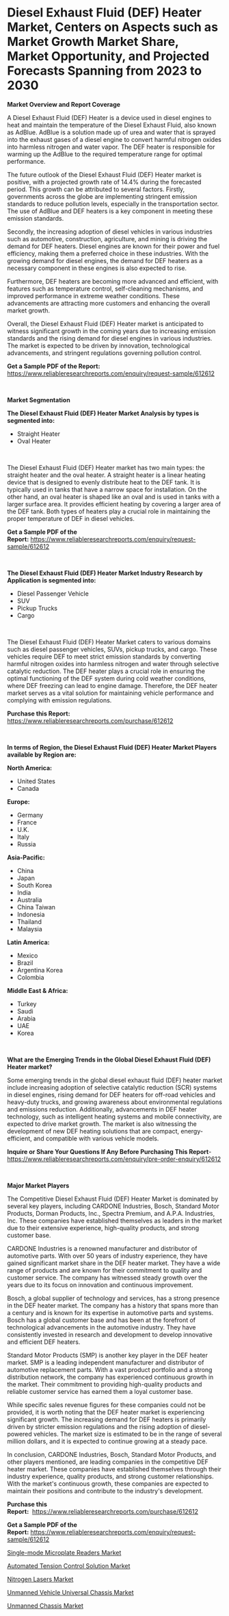 <p><h1>Diesel Exhaust Fluid (DEF) Heater Market, Centers on Aspects such as Market Growth Market Share, Market Opportunity, and Projected Forecasts Spanning from 2023 to 2030</h1></p><p><strong>Market Overview and Report Coverage</strong></p>
<p><p>A Diesel Exhaust Fluid (DEF) Heater is a device used in diesel engines to heat and maintain the temperature of the Diesel Exhaust Fluid, also known as AdBlue. AdBlue is a solution made up of urea and water that is sprayed into the exhaust gases of a diesel engine to convert harmful nitrogen oxides into harmless nitrogen and water vapor. The DEF heater is responsible for warming up the AdBlue to the required temperature range for optimal performance.</p><p>The future outlook of the Diesel Exhaust Fluid (DEF) Heater market is positive, with a projected growth rate of 14.4% during the forecasted period. This growth can be attributed to several factors. Firstly, governments across the globe are implementing stringent emission standards to reduce pollution levels, especially in the transportation sector. The use of AdBlue and DEF heaters is a key component in meeting these emission standards.</p><p>Secondly, the increasing adoption of diesel vehicles in various industries such as automotive, construction, agriculture, and mining is driving the demand for DEF heaters. Diesel engines are known for their power and fuel efficiency, making them a preferred choice in these industries. With the growing demand for diesel engines, the demand for DEF heaters as a necessary component in these engines is also expected to rise.</p><p>Furthermore, DEF heaters are becoming more advanced and efficient, with features such as temperature control, self-cleaning mechanisms, and improved performance in extreme weather conditions. These advancements are attracting more customers and enhancing the overall market growth.</p><p>Overall, the Diesel Exhaust Fluid (DEF) Heater market is anticipated to witness significant growth in the coming years due to increasing emission standards and the rising demand for diesel engines in various industries. The market is expected to be driven by innovation, technological advancements, and stringent regulations governing pollution control.</p></p>
<p><strong>Get a Sample PDF of the Report:</strong> <a href="https://www.reliableresearchreports.com/enquiry/request-sample/612612">https://www.reliableresearchreports.com/enquiry/request-sample/612612</a></p>
<p>&nbsp;</p>
<p><strong>Market Segmentation</strong></p>
<p><strong>The Diesel Exhaust Fluid (DEF) Heater Market Analysis by types is segmented into:</strong></p>
<p><ul><li>Straight Heater</li><li>Oval Heater</li></ul></p>
<p>&nbsp;</p>
<p><p>The Diesel Exhaust Fluid (DEF) Heater market has two main types: the straight heater and the oval heater. A straight heater is a linear heating device that is designed to evenly distribute heat to the DEF tank. It is typically used in tanks that have a narrow space for installation. On the other hand, an oval heater is shaped like an oval and is used in tanks with a larger surface area. It provides efficient heating by covering a larger area of the DEF tank. Both types of heaters play a crucial role in maintaining the proper temperature of DEF in diesel vehicles.</p></p>
<p><strong>Get a Sample PDF of the Report:</strong>&nbsp;<a href="https://www.reliableresearchreports.com/enquiry/request-sample/612612">https://www.reliableresearchreports.com/enquiry/request-sample/612612</a></p>
<p>&nbsp;</p>
<p><strong>The Diesel Exhaust Fluid (DEF) Heater Market Industry Research by Application is segmented into:</strong></p>
<p><ul><li>Diesel Passenger Vehicle</li><li>SUV</li><li>Pickup Trucks</li><li>Cargo</li></ul></p>
<p>&nbsp;</p>
<p><p>The Diesel Exhaust Fluid (DEF) Heater Market caters to various domains such as diesel passenger vehicles, SUVs, pickup trucks, and cargo. These vehicles require DEF to meet strict emission standards by converting harmful nitrogen oxides into harmless nitrogen and water through selective catalytic reduction. The DEF heater plays a crucial role in ensuring the optimal functioning of the DEF system during cold weather conditions, where DEF freezing can lead to engine damage. Therefore, the DEF heater market serves as a vital solution for maintaining vehicle performance and complying with emission regulations.</p></p>
<p><strong>Purchase this Report:</strong>&nbsp; <a href="https://www.reliableresearchreports.com/purchase/612612">https://www.reliableresearchreports.com/purchase/612612</a></p>
<p>&nbsp;</p>
<p><strong>In terms of Region, the Diesel Exhaust Fluid (DEF) Heater Market Players available by Region are:</strong></p>
<p>
    <p> <strong> North America: </strong>
        <ul>
            <li>United States</li>
            <li>Canada</li>
        </ul>
        </p> 
    <p> <strong> Europe: </strong>
        <ul>
            <li>Germany</li>
            <li>France</li>
            <li>U.K.</li>
            <li>Italy</li>
            <li>Russia</li>
        </ul>
        </p> 
    <p> <strong> Asia-Pacific: </strong>
        <ul>
            <li>China</li>
            <li>Japan</li>
            <li>South Korea</li>
            <li>India</li>
            <li>Australia</li>
            <li>China Taiwan</li>
            <li>Indonesia</li>
            <li>Thailand</li>
            <li>Malaysia</li>
        </ul>
        </p> 
    <p> <strong> Latin America: </strong>
        <ul>
            <li>Mexico</li>
            <li>Brazil</li>
            <li>Argentina Korea</li>
            <li>Colombia</li>
        </ul>
        </p> 
    <p> <strong> Middle East & Africa: </strong>
        <ul>
            <li>Turkey</li>
            <li>Saudi</li>
            <li>Arabia</li>
            <li>UAE</li>
            <li>Korea</li>
        </ul>
    </p>
    </p>
<p>&nbsp;</p>
<p><strong>What are the Emerging Trends in the Global Diesel Exhaust Fluid (DEF) Heater market?</strong></p>
<p><p>Some emerging trends in the global diesel exhaust fluid (DEF) heater market include increasing adoption of selective catalytic reduction (SCR) systems in diesel engines, rising demand for DEF heaters for off-road vehicles and heavy-duty trucks, and growing awareness about environmental regulations and emissions reduction. Additionally, advancements in DEF heater technology, such as intelligent heating systems and mobile connectivity, are expected to drive market growth. The market is also witnessing the development of new DEF heating solutions that are compact, energy-efficient, and compatible with various vehicle models.</p></p>
<p><strong>Inquire or Share Your Questions If Any Before Purchasing This Report</strong>- <a href="https://www.reliableresearchreports.com/enquiry/pre-order-enquiry/612612">https://www.reliableresearchreports.com/enquiry/pre-order-enquiry/612612</a></p>
<p>&nbsp;</p>
<p><strong>Major Market Players</strong></p>
<p><p>The Competitive Diesel Exhaust Fluid (DEF) Heater Market is dominated by several key players, including CARDONE Industries, Bosch, Standard Motor Products, Dorman Products, Inc., Spectra Premium, and A.P.A. Industries, Inc. These companies have established themselves as leaders in the market due to their extensive experience, high-quality products, and strong customer base.</p><p>CARDONE Industries is a renowned manufacturer and distributor of automotive parts. With over 50 years of industry experience, they have gained significant market share in the DEF heater market. They have a wide range of products and are known for their commitment to quality and customer service. The company has witnessed steady growth over the years due to its focus on innovation and continuous improvement.</p><p>Bosch, a global supplier of technology and services, has a strong presence in the DEF heater market. The company has a history that spans more than a century and is known for its expertise in automotive parts and systems. Bosch has a global customer base and has been at the forefront of technological advancements in the automotive industry. They have consistently invested in research and development to develop innovative and efficient DEF heaters.</p><p>Standard Motor Products (SMP) is another key player in the DEF heater market. SMP is a leading independent manufacturer and distributor of automotive replacement parts. With a vast product portfolio and a strong distribution network, the company has experienced continuous growth in the market. Their commitment to providing high-quality products and reliable customer service has earned them a loyal customer base.</p><p>While specific sales revenue figures for these companies could not be provided, it is worth noting that the DEF heater market is experiencing significant growth. The increasing demand for DEF heaters is primarily driven by stricter emission regulations and the rising adoption of diesel-powered vehicles. The market size is estimated to be in the range of several million dollars, and it is expected to continue growing at a steady pace.</p><p>In conclusion, CARDONE Industries, Bosch, Standard Motor Products, and other players mentioned, are leading companies in the competitive DEF heater market. These companies have established themselves through their industry experience, quality products, and strong customer relationships. With the market's continuous growth, these companies are expected to maintain their positions and contribute to the industry's development.</p></p>
<p><strong>Purchase this Report:</strong>&nbsp;&nbsp;<a href="https://www.reliableresearchreports.com/purchase/612612">https://www.reliableresearchreports.com/purchase/612612</a></p>
<p></p>
<p><strong>Get a Sample PDF of the Report:</strong>&nbsp;<a href="https://www.reliableresearchreports.com/enquiry/request-sample/612612">https://www.reliableresearchreports.com/enquiry/request-sample/612612</a></p>
<p><p><a href="https://www.linkedin.com/pulse/decoding-single-mode-microplate-readers-market-deep-dive-tcp8e/">Single-mode Microplate Readers Market</a></p><p><a href="https://www.linkedin.com/pulse/automated-tension-control-solution-market-size-growth-xecke/">Automated Tension Control Solution Market</a></p><p><a href="https://medium.com/@press.bell.sigh/nitrogen-lasers-market-size-and-market-trends-complete-industry-overview-2023-to-2030-60c99ca68168">Nitrogen Lasers Market</a></p><p><a href="https://github.com/rahu1505/Market-Research-Report-List-1/blob/main/unmanned-vehicle-universal-chassis-market.md">Unmanned Vehicle Universal Chassis Market</a></p><p><a href="https://github.com/rahu1506/Market-Research-Report-List-1/blob/main/unmanned-chassis-market.md">Unmanned Chassis Market</a></p></p>